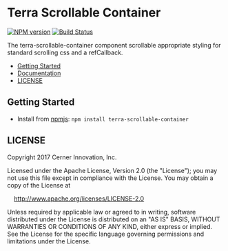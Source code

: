 # Terra Scrollable Container

[![NPM version](http://img.shields.io/npm/v/terra-scrollable-container.svg)](https://www.npmjs.org/package/terra-scrollable-container)
[![Build Status](https://travis-ci.org/cerner/terra-core.svg?branch=master)](https://travis-ci.org/cerner/terra-core)

The terra-scrollable-container component scrollable appropriate styling for standard scrolling css and a refCallback.

- [Getting Started](#getting-started)
- [Documentation](https://github.com/cerner/terra-core/tree/master/packages/terra-scrollable-container/docs)
- [LICENSE](#license)

## Getting Started

- Install from [npmjs](https://www.npmjs.com): `npm install terra-scrollable-container`

## LICENSE

Copyright 2017 Cerner Innovation, Inc.

Licensed under the Apache License, Version 2.0 (the "License"); you may not use this file except in compliance with the License. You may obtain a copy of the License at

&nbsp;&nbsp;&nbsp;&nbsp;http://www.apache.org/licenses/LICENSE-2.0

Unless required by applicable law or agreed to in writing, software distributed under the License is distributed on an "AS IS" BASIS, WITHOUT WARRANTIES OR CONDITIONS OF ANY KIND, either express or implied. See the License for the specific language governing permissions and limitations under the License.
